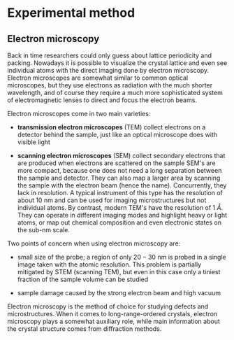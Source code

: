 # Experimental method

## Electron microscopy

Back in time researchers could only guess about lattice periodicity and packing. Nowadays it is possible to visualize the crystal lattice and even see individual atoms with the direct imaging done by electron microscopy. Electron microscopes are somewhat similar to common optical microscopes, but they use electrons as radiation with the much shorter wavelength, and of course they require a much more sophisticated system of electromagnetic lenses to direct and focus the electron beams. 

Electron microscopes come in two main varieties:
* **transmission electron microscopes** (TEM) collect electrons on a detector behind the sample, just like an optical microscope does with visible light

* **scanning electron microscopes** (SEM) collect secondary electrons that are produced when electrons are scattered on the sample
SEM's are more compact, because one does not need a long separation between the sample and detector. They can also map a larger area by scanning the sample with the electron beam (hence the name). Concurrently, they lack in resolution. A typical instrument of this type has the resolution of about 10 nm and can be used for imaging microstructures but not individual atoms. By contrast, modern TEM's have the resolution of 1 $\mathring{A}$. They can operate in different imaging modes and highlight heavy or light atoms, or map out chemical composition and even electronic states on the sub-nm scale.

Two points of concern when using electron microscopy are:
* small size of the probe; a region of only $20-30$ nm is probed in a single image taken with the atomic resolution. This problem is partially mitigated by STEM (scanning TEM), but even in this case only a tiniest fraction of the sample volume can be studied

* sample damage caused by the strong electron beam and high vacuum

Electron microscopy is the method of choice for studying defects and microstructures. When it comes to long-range-ordered crystals, electron microscopy plays a somewhat auxiliary role, while main information about the crystal structure comes from diffraction methods.